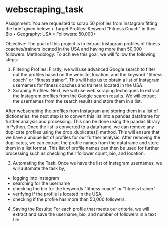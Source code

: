 # webscraping_task
Assignment:
You are requested to scrap 50 profiles from Instagram fitting the brief given below:
•	Target Profiles: Keyword "Fitness Coach" in their Bio
•	Geography: USA
•	Followers: 50,000+

Objective: The goal of this project is to extract Instagram profiles of fitness coaches/trainers located in the USA and having more than 50,000 followers.
Methodology: To achieve this goal, we will follow the following steps:
1.	Filtering Profiles: Firstly, we will use advanced Google search to filter out the profiles based on the website, location, and the keyword "fitness coach" or "fitness trainer". This will help us to obtain a list of Instagram usernames for fitness coaches and trainers located in the USA.
2.	Scraping Profiles: Next, we will use web scraping techniques to extract the Instagram profiles from the Google search results. We will extract the usernames from the search results and store them in a list.

After webscraping the profiles from Instagram and storing them in a list of dictionaries, the next step is to convert this list into a pandas dataframe for further analysis and processing. 
This can be done using the pandas library in Python.
Once the list is converted to a dataframe, we can remove any duplicate profiles using the drop_duplicates() method. 
This will ensure that we have a unique list of profiles for our further analysis.
After removing the duplicates, we can extract the profile names from the dataframe and store them in a list format. 
This list of profile names can then be used for further processing such as checking their follower count, bio, and location.

3.	Automating the Task: Once we have the list of Instagram usernames, we will automate the task by,
-	 logging into Instagram
-	searching for the username
-	checking the bio for the keywords "fitness coach" or "fitness trainer"
-	verifying if the profile is located in the USA,
-	checking if the profile has more than 50,000 followers.

4.	Saving the Results: For each profile that meets our criteria, we will extract and save the username, bio, and number of followers in a text file.


